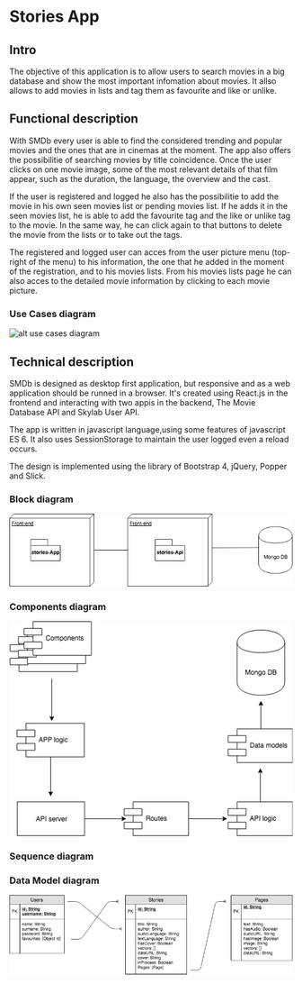 # Stories App

## Intro

The objective of this application is to allow users to search movies in a big database and show the most important infomation about movies. It allso allows to add movies in lists and tag them as favourite and like or unlike.


## Functional description

With SMDb every user is able to find the considered trending and popular movies and the ones that are in cinemas at the moment. The app also offers the possibilitie of searching movies by title coincidence. Once the user clicks on one movie image, some of the most relevant details of that film appear, such as the duration, the language, the overview and the cast. 

If the user is registered and logged he also has the possibilitie to add the movie in his own seen movies list or pending movies list. If he adds it in the seen movies list, he is able to add the favourite tag and the like or unlike tag to the movie. In the same way, he can click again to that buttons to delete the movie from the lists or to take out the tags. 

The registered and logged user can acces from the user picture menu (top-right of the menu) to his information, the one that he added in the moment of the registration, and to his movies lists. From his movies lists page he can also acces to the detailed movie information by clicking to each movie picture.   

### Use Cases diagram

![alt use cases diagram](./images/use_cases_diagram.png)

## Technical description

SMDb is designed as desktop first application, but responsive and as a web application should be runned in a browser. It's created using React.js in the frontend and interacting with two appis in the backend, The Movie Database API and Skylab User API. 

The app is written in javascript language,using some features of javascript ES 6. It also uses SessionStorage to maintain the user logged even a reload occurs. 

The design is implemented using the library of Bootstrap 4, jQuery, Popper and Slick. 

### Block diagram

![alt block diagram](./images/block_diagram.png)

### Components diagram

![alt components diagram](./images/components_diagram.png)

### Sequence diagram


### Data Model diagram

![alt data model diagram](./images/data_model_diagram_2.png)


